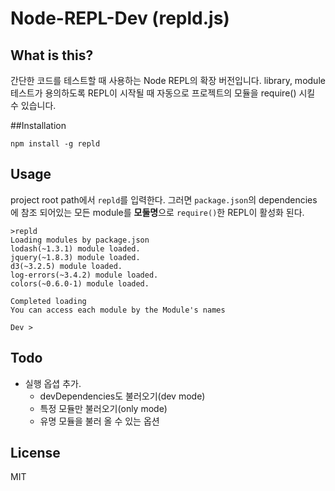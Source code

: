 # Node-REPL-Dev (repld.js)

## What is this?
간단한 코드를 테스트할 때 사용하는 Node REPL의 확장 버전입니다. library, module 테스트가 용의하도록 REPL이 시작될 때 자동으로 프로젝트의 모듈을 require() 시킬 수 있습니다. 

##Installation

	npm install -g repld

## Usage

project root path에서 `repld`를 입력한다. 그러면 `package.json`의 dependencies 에 참조 되어있는 모든 module를 **모둘명**으로 `require()`한 REPL이 활성화 된다. 

	>repld	
	Loading modules by package.json
	lodash(~1.3.1) module loaded.
	jquery(~1.8.3) module loaded.
	d3(~3.2.5) module loaded.
	log-errors(~3.4.2) module loaded.
	colors(~0.6.0-1) module loaded.

	Completed loading
	You can access each module by the Module's names

	Dev >



## Todo
* 실행 옵셥 추가.
  * devDependencies도 불러오기(dev mode)
  * 특정 모듈만 불러오기(only mode)
  * 유명 모듈을 불러 올 수 있는 옵션


## License
MIT
